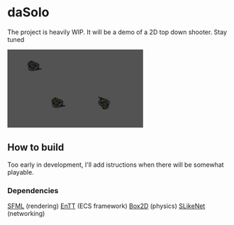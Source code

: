 # daSolo

The project is heavily WIP.
It will be a demo of a 2D top down shooter. Stay tuned <br />

![alt text](the_mighty_logo.png)


## How to build
Too early in development, I'll add istructions when there will be somewhat playable.

### Dependencies
[SFML](https://github.com/SFML/SFML) (rendering)
[EnTT](https://github.com/skypjack/entt) (ECS framework)
[Box2D](https://github.com/erincatto/Box2D) (physics)
[SLikeNet](https://github.com/SLikeSoft/SLikeNet) (networking)

